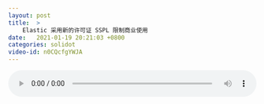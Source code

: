 ```yaml
---
layout: post
title:  >
    Elastic 采用新的许可证 SSPL 限制商业使用
date:   2021-01-19 20:21:03 +0800
categories: solidot
video-id: n0CQcfgYWJA
---
```


<audio src="/assets/9416e5ca2196afd6c2156f8d8244418e.mp3" style="width: 100%;" controls></audio>


